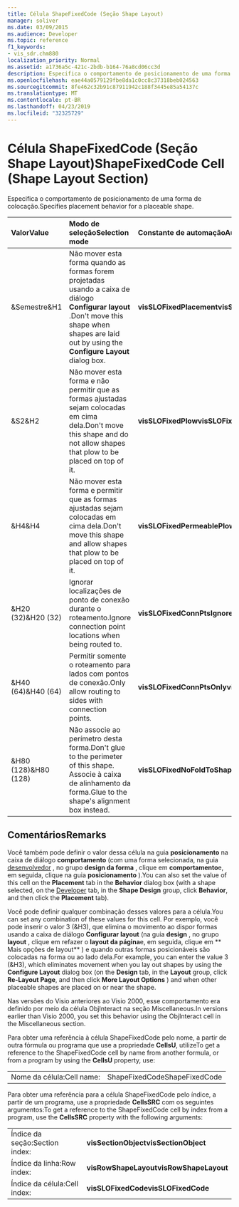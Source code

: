 ```yaml
---
title: Célula ShapeFixedCode (Seção Shape Layout)
manager: soliver
ms.date: 03/09/2015
ms.audience: Developer
ms.topic: reference
f1_keywords:
- vis_sdr.chm880
localization_priority: Normal
ms.assetid: a1736a5c-421c-2bdb-b164-76a8cd06cc3d
description: Especifica o comportamento de posicionamento de uma forma de colocação.
ms.openlocfilehash: eae44a0579129fbe8da1c0cc8c37318beb024563
ms.sourcegitcommit: 8fe462c32b91c87911942c188f3445e85a54137c
ms.translationtype: MT
ms.contentlocale: pt-BR
ms.lasthandoff: 04/23/2019
ms.locfileid: "32325729"
---
```

# <a name="shapefixedcode-cell-shape-layout-section"></a><span data-ttu-id="6aa36-103">Célula ShapeFixedCode (Seção Shape Layout)</span><span class="sxs-lookup"><span data-stu-id="6aa36-103">ShapeFixedCode Cell (Shape Layout Section)</span></span>

<span data-ttu-id="6aa36-104">Especifica o comportamento de posicionamento de uma forma de colocação.</span><span class="sxs-lookup"><span data-stu-id="6aa36-104">Specifies placement behavior for a placeable shape.</span></span>
  
|<span data-ttu-id="6aa36-105">**Valor**</span><span class="sxs-lookup"><span data-stu-id="6aa36-105">**Value**</span></span>|<span data-ttu-id="6aa36-106">**Modo de seleção**</span><span class="sxs-lookup"><span data-stu-id="6aa36-106">**Selection mode**</span></span>|<span data-ttu-id="6aa36-107">**Constante de automação**</span><span class="sxs-lookup"><span data-stu-id="6aa36-107">**Automation constant**</span></span>|
|:-----|:-----|:-----|
|<span data-ttu-id="6aa36-108">&amp;Semestre</span><span class="sxs-lookup"><span data-stu-id="6aa36-108">&amp;H1</span></span>  <br/> |<span data-ttu-id="6aa36-109">Não mover esta forma quando as formas forem projetadas usando a caixa de diálogo **Configurar layout** .</span><span class="sxs-lookup"><span data-stu-id="6aa36-109">Don't move this shape when shapes are laid out by using the **Configure Layout** dialog box.</span></span>  <br/> |<span data-ttu-id="6aa36-110">**visSLOFixedPlacement**</span><span class="sxs-lookup"><span data-stu-id="6aa36-110">**visSLOFixedPlacement**</span></span> <br/> |
|<span data-ttu-id="6aa36-111">&amp;S2</span><span class="sxs-lookup"><span data-stu-id="6aa36-111">&amp;H2</span></span>  <br/> |<span data-ttu-id="6aa36-112">Não mover esta forma e não permitir que as formas ajustadas sejam colocadas em cima dela.</span><span class="sxs-lookup"><span data-stu-id="6aa36-112">Don't move this shape and do not allow shapes that plow to be placed on top of it.</span></span>  <br/> |<span data-ttu-id="6aa36-113">**visSLOFixedPlow**</span><span class="sxs-lookup"><span data-stu-id="6aa36-113">**visSLOFixedPlow**</span></span> <br/> |
|<span data-ttu-id="6aa36-114">&amp;H4</span><span class="sxs-lookup"><span data-stu-id="6aa36-114">&amp;H4</span></span>  <br/> |<span data-ttu-id="6aa36-115">Não mover esta forma e permitir que as formas ajustadas sejam colocadas em cima dela.</span><span class="sxs-lookup"><span data-stu-id="6aa36-115">Don't move this shape and allow shapes that plow to be placed on top of it.</span></span>  <br/> |<span data-ttu-id="6aa36-116">**visSLOFixedPermeablePlow**</span><span class="sxs-lookup"><span data-stu-id="6aa36-116">**visSLOFixedPermeablePlow**</span></span> <br/> |
|<span data-ttu-id="6aa36-117">&amp;H20 (32)</span><span class="sxs-lookup"><span data-stu-id="6aa36-117">&amp;H20 (32)</span></span>  <br/> |<span data-ttu-id="6aa36-118">Ignorar localizações de ponto de conexão durante o roteamento.</span><span class="sxs-lookup"><span data-stu-id="6aa36-118">Ignore connection point locations when being routed to.</span></span>  <br/> |<span data-ttu-id="6aa36-119">**visSLOFixedConnPtsIgnore**</span><span class="sxs-lookup"><span data-stu-id="6aa36-119">**visSLOFixedConnPtsIgnore**</span></span> <br/> |
|<span data-ttu-id="6aa36-120">&amp;H40 (64)</span><span class="sxs-lookup"><span data-stu-id="6aa36-120">&amp;H40 (64)</span></span>  <br/> |<span data-ttu-id="6aa36-121">Permitir somente o roteamento para lados com pontos de conexão.</span><span class="sxs-lookup"><span data-stu-id="6aa36-121">Only allow routing to sides with connection points.</span></span>  <br/> |<span data-ttu-id="6aa36-122">**visSLOFixedConnPtsOnly**</span><span class="sxs-lookup"><span data-stu-id="6aa36-122">**visSLOFixedConnPtsOnly**</span></span> <br/> |
|<span data-ttu-id="6aa36-123">&amp;H80 (128)</span><span class="sxs-lookup"><span data-stu-id="6aa36-123">&amp;H80 (128)</span></span>  <br/> |<span data-ttu-id="6aa36-124">Não associe ao perímetro desta forma.</span><span class="sxs-lookup"><span data-stu-id="6aa36-124">Don't glue to the perimeter of this shape.</span></span> <span data-ttu-id="6aa36-125">Associe à caixa de alinhamento da forma.</span><span class="sxs-lookup"><span data-stu-id="6aa36-125">Glue to the shape's alignment box instead.</span></span>  <br/> |<span data-ttu-id="6aa36-126">**visSLOFixedNoFoldToShape**</span><span class="sxs-lookup"><span data-stu-id="6aa36-126">**visSLOFixedNoFoldToShape**</span></span> <br/> |
   
## <a name="remarks"></a><span data-ttu-id="6aa36-127">Comentários</span><span class="sxs-lookup"><span data-stu-id="6aa36-127">Remarks</span></span>

<span data-ttu-id="6aa36-128">Você também pode definir o valor dessa célula na guia **posicionamento** na caixa de diálogo **comportamento** (com uma forma selecionada, na guia [desenvolvedor](run-in-developer-mode-display-the-developer-tab.md) , no grupo **design da forma** , clique em **comportamento**e, em seguida, clique na guia **posicionamento** ).</span><span class="sxs-lookup"><span data-stu-id="6aa36-128">You can also set the value of this cell on the **Placement** tab in the **Behavior** dialog box (with a shape selected, on the [Developer](run-in-developer-mode-display-the-developer-tab.md) tab, in the **Shape Design** group, click **Behavior**, and then click the **Placement** tab).</span></span> 
  
<span data-ttu-id="6aa36-129">Você pode definir qualquer combinação desses valores para a célula.</span><span class="sxs-lookup"><span data-stu-id="6aa36-129">You can set any combination of these values for this cell.</span></span> <span data-ttu-id="6aa36-130">Por exemplo, você pode inserir o valor 3 (&amp;H3), que elimina o movimento ao dispor formas usando a caixa de diálogo **Configurar layout** (na guia **design** , no grupo **layout** , clique em refazer o **layout da página**e, em seguida, clique em \*\* Mais opções de layout\*\* ) e quando outras formas posicionáveis são colocadas na forma ou ao lado dela.</span><span class="sxs-lookup"><span data-stu-id="6aa36-130">For example, you can enter the value 3 (&amp;H3), which eliminates movement when you lay out shapes by using the **Configure Layout** dialog box (on the **Design** tab, in the **Layout** group, click **Re-Layout Page**, and then click **More Layout Options** ) and when other placeable shapes are placed on or near the shape.</span></span> 
  
<span data-ttu-id="6aa36-131">Nas versões do Visio anteriores ao Visio 2000, esse comportamento era definido por meio da célula ObjInteract na seção Miscellaneous.</span><span class="sxs-lookup"><span data-stu-id="6aa36-131">In versions earlier than Visio 2000, you set this behavior using the ObjInteract cell in the Miscellaneous section.</span></span> 
  
<span data-ttu-id="6aa36-132">Para obter uma referência à célula ShapeFixedCode pelo nome, a partir de outra fórmula ou programa que use a propriedade **CellsU**, utilize</span><span class="sxs-lookup"><span data-stu-id="6aa36-132">To get a reference to the ShapeFixedCode cell by name from another formula, or from a program by using the **CellsU** property, use:</span></span> 
  
|||
|:-----|:-----|
|<span data-ttu-id="6aa36-133">Nome da célula:</span><span class="sxs-lookup"><span data-stu-id="6aa36-133">Cell name:</span></span>  <br/> |<span data-ttu-id="6aa36-134">ShapeFixedCode</span><span class="sxs-lookup"><span data-stu-id="6aa36-134">ShapeFixedCode</span></span>  <br/> |
   
<span data-ttu-id="6aa36-135">Para obter uma referência para a célula ShapeFixedCode pelo índice, a partir de um programa, use a propriedade **CellsSRC** com os seguintes argumentos:</span><span class="sxs-lookup"><span data-stu-id="6aa36-135">To get a reference to the ShapeFixedCode cell by index from a program, use the **CellsSRC** property with the following arguments:</span></span> 
  
|||
|:-----|:-----|
|<span data-ttu-id="6aa36-136">Índice da seção:</span><span class="sxs-lookup"><span data-stu-id="6aa36-136">Section index:</span></span>  <br/> |<span data-ttu-id="6aa36-137">**visSectionObject**</span><span class="sxs-lookup"><span data-stu-id="6aa36-137">**visSectionObject**</span></span> <br/> |
|<span data-ttu-id="6aa36-138">Índice da linha:</span><span class="sxs-lookup"><span data-stu-id="6aa36-138">Row index:</span></span>  <br/> |<span data-ttu-id="6aa36-139">**visRowShapeLayout**</span><span class="sxs-lookup"><span data-stu-id="6aa36-139">**visRowShapeLayout**</span></span> <br/> |
|<span data-ttu-id="6aa36-140">Índice da célula:</span><span class="sxs-lookup"><span data-stu-id="6aa36-140">Cell index:</span></span>  <br/> |<span data-ttu-id="6aa36-141">**visSLOFixedCode**</span><span class="sxs-lookup"><span data-stu-id="6aa36-141">**visSLOFixedCode**</span></span> <br/> |
   

